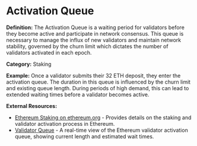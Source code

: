 # Activation Queue
**Definition:** The Activation Queue is a waiting period for validators before they become active and participate in network consensus. This queue is necessary to manage the influx of new validators and maintain network stability, governed by the churn limit which dictates the number of validators activated in each epoch.

**Category:** Staking

**Example:** Once a validator submits their 32 ETH deposit, they enter the activation queue. The duration in this queue is influenced by the churn limit and existing queue length. During periods of high demand, this can lead to extended waiting times before a validator becomes active.

**External Resources:**
- [Ethereum Staking on ethereum.org](https://ethereum.org/en/staking/) - Provides details on the staking and validator activation process in Ethereum.
- [Validator Queue](https://www.validatorqueue.com/) - A real-time view of the Ethereum validator activation queue, showing current length and estimated wait times.

